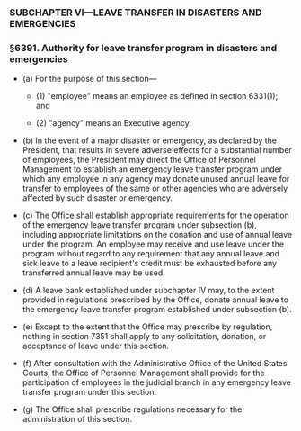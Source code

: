 ### SUBCHAPTER VI—LEAVE TRANSFER IN DISASTERS AND EMERGENCIES

### §6391. Authority for leave transfer program in disasters and emergencies
* (a) For the purpose of this section—

  * (1) "employee" means an employee as defined in section 6331(1); and

  * (2) "agency" means an Executive agency.


* (b) In the event of a major disaster or emergency, as declared by the President, that results in severe adverse effects for a substantial number of employees, the President may direct the Office of Personnel Management to establish an emergency leave transfer program under which any employee in any agency may donate unused annual leave for transfer to employees of the same or other agencies who are adversely affected by such disaster or emergency.

* (c) The Office shall establish appropriate requirements for the operation of the emergency leave transfer program under subsection (b), including appropriate limitations on the donation and use of annual leave under the program. An employee may receive and use leave under the program without regard to any requirement that any annual leave and sick leave to a leave recipient's credit must be exhausted before any transferred annual leave may be used.

* (d) A leave bank established under subchapter IV may, to the extent provided in regulations prescribed by the Office, donate annual leave to the emergency leave transfer program established under subsection (b).

* (e) Except to the extent that the Office may prescribe by regulation, nothing in section 7351 shall apply to any solicitation, donation, or acceptance of leave under this section.

* (f) After consultation with the Administrative Office of the United States Courts, the Office of Personnel Management shall provide for the participation of employees in the judicial branch in any emergency leave transfer program under this section.

* (g) The Office shall prescribe regulations necessary for the administration of this section.